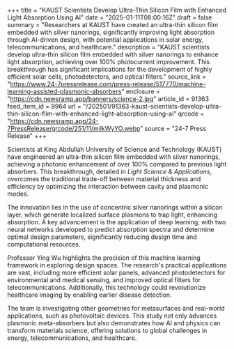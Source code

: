 +++
title = "KAUST Scientists Develop Ultra-Thin Silicon Film with Enhanced Light Absorption Using AI"
date = "2025-01-11T08:00:16Z"
draft = false
summary = "Researchers at KAUST have created an ultra-thin silicon film embedded with silver nanorings, significantly improving light absorption through AI-driven design, with potential applications in solar energy, telecommunications, and healthcare."
description = "KAUST scientists develop ultra-thin silicon film embedded with silver nanorings to enhance light absorption, achieving over 100% photocurrent improvement. This breakthrough has significant implications for the development of highly efficient solar cells, photodetectors, and optical filters."
source_link = "https://www.24-7pressrelease.com/press-release/517770/machine-learning-assisted-plasmonic-absorbers"
enclosure = "https://cdn.newsramp.app/banners/science-2.jpg"
article_id = 91363
feed_item_id = 9964
url = "/202501/91363-kaust-scientists-develop-ultra-thin-silicon-film-with-enhanced-light-absorption-using-ai"
qrcode = "https://cdn.newsramp.app/24-7PressRelease/qrcode/251/11/milkWyYO.webp"
source = "24-7 Press Release"
+++

<p>Scientists at King Abdullah University of Science and Technology (KAUST) have engineered an ultra-thin silicon film embedded with silver nanorings, achieving a photonic enhancement of over 100% compared to previous light absorbers. This breakthrough, detailed in <i>Light Science & Applications</i>, overcomes the traditional trade-off between material thickness and efficiency by optimizing the interaction between cavity and plasmonic modes.</p><p>The innovation lies in the use of concentric silver nanorings within a silicon layer, which generate localized surface plasmons to trap light, enhancing absorption. A key advancement is the application of deep learning, with two neural networks developed to predict absorption spectra and determine optimal design parameters, significantly reducing design time and computational resources.</p><p>Professor Ying Wu highlights the precision of this machine learning framework in exploring design spaces. The research's practical applications are vast, including more efficient solar panels, advanced photodetectors for environmental and medical sensing, and improved optical filters for telecommunications. Additionally, this technology could revolutionize healthcare imaging by enabling earlier disease detection.</p><p>The team is investigating other geometries for metasurfaces and real-world applications, such as photovoltaic devices. This study not only advances plasmonic meta-absorbers but also demonstrates how AI and physics can transform materials science, offering solutions to global challenges in energy, telecommunications, and healthcare.</p>